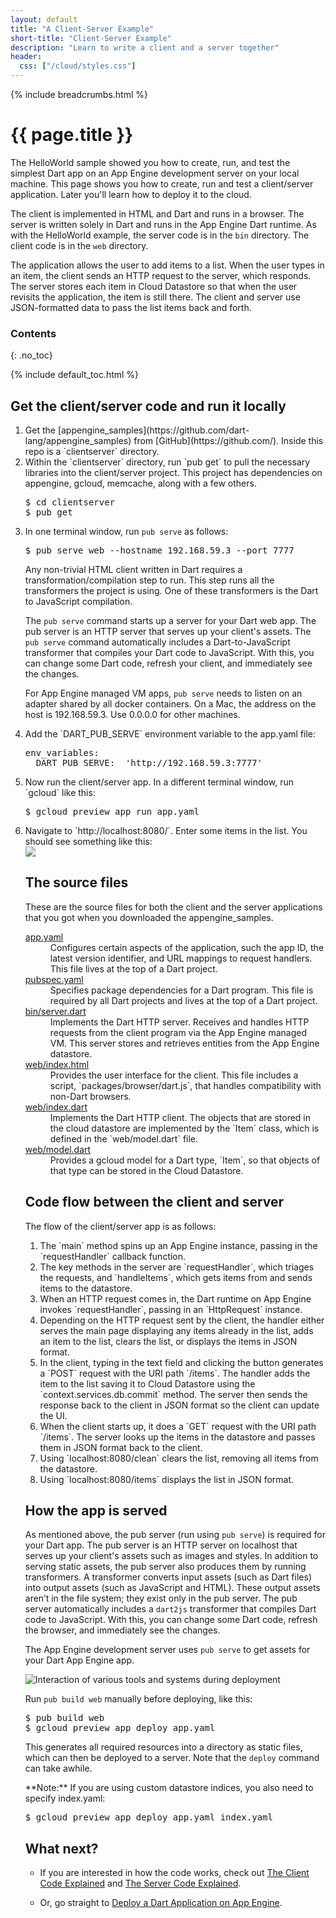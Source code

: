 ```yaml
---
layout: default
title: "A Client-Server Example"
short-title: "Client-Server Example"
description: "Learn to write a client and a server together"
header:
  css: ["/cloud/styles.css"]
---
```


{% include breadcrumbs.html %}

# {{ page.title }} 

The HelloWorld sample showed you how to create, run, and test
the simplest Dart app on an App Engine development server
on your local machine.
This page shows you how to create, run and test
a client/server application.
Later you'll learn how to deploy it to the cloud.

The client is implemented in HTML and Dart and
runs in a browser.
The server is written solely in Dart and runs
in the App Engine Dart runtime.
As with the HelloWorld example,
the server code is in the `bin` directory.
The client code is in the `web` directory.

The application allows the user to add items to a list.
When the user types in an item, the client sends an
HTTP request to the server, which responds.
The server stores each item in Cloud Datastore so that when the
user revisits the application, the item is still there.
The client and server use JSON-formatted data
to pass the list items back and forth. 

### Contents
{: .no_toc}

{% include default_toc.html %}

## Get the client/server code and run it locally

<ol markdown="1">
  <li markdown="1">
  Get the
  [appengine_samples](https://github.com/dart-lang/appengine_samples)
  from [GitHub](https://github.com/).
  Inside this repo is a `clientserver` directory.
  </li>

  <li markdown="1">
  Within the `clientserver` directory,
  run `pub get` to pull the necessary libraries
  into the client/server project.
  This project has dependencies on appengine, gcloud, memcache,
  along with a few others.
<pre>
$ cd clientserver 
$ pub get
</pre>
  </li>

  <li markdown="1">

In one terminal window, run `pub serve` as follows:

<pre>
$ pub serve web --hostname 192.168.59.3 --port 7777
</pre>

Any non-trivial HTML client written in Dart requires a
transformation/compilation step to run.
This step runs all the transformers the project is using.
One of these transformers is the Dart to JavaScript compilation.

The `pub serve` command starts up a server
for your Dart web app.
The pub server is an HTTP server that serves up your client's assets.
The `pub serve` command automatically includes a Dart-to-JavaScript transformer
that compiles your Dart code to JavaScript.
With this, you can change some Dart code,
refresh your client, and immediately see the changes.

For App Engine managed VM apps, `pub serve` needs to listen on
an adapter shared by all docker containers.
On a Mac, the address on the host is 192.168.59.3.
Use 0.0.0.0 for other machines.

  </li>

  <li markdown="1">
Add the `DART_PUB_SERVE` environment variable to the app.yaml
file:

<pre>
env_variables:
  DART_PUB_SERVE:  'http://192.168.59.3:7777'
</pre>
  </li>

  <li markdown="1">
Now run the client/server app. 
In a different terminal window, run `gcloud` like this:

<pre>
$ gcloud preview app run app.yaml
</pre>

  <li markdown="1">
Navigate to `http://localhost:8080/`.
Enter some items in the list.
You should see something like this:

<img src="/cloud/images/clientserverview.png" style="display:block;margin: 0 auto;">
  </li>

## The source files

These are the source files for both the client and the
server applications that you got when you downloaded the appengine_samples.

<dl markdown="1">
<dt>
<a href="https://github.com/dart-lang/appengine_samples/blob/master/clientserver/app.yaml">app.yaml</a>
</dt>
<dd markdown="1">
Configures certain aspects of the application,
such the app ID, the latest version identifier,
and URL mappings to request handlers.
This file lives at the top of a Dart project.
</dd>
<dt>
<a href="https://github.com/dart-lang/appengine_samples/blob/master/clientserver/pubspec.yaml">pubspec.yaml</a>
</dt>
<dd markdown="1">
Specifies package dependencies for a Dart program.
This file is required by all Dart projects
and lives at the top of a Dart project.
</dd>
<dt>
<a href="https://github.com/dart-lang/appengine_samples/blob/master/clientserver/bin/server.dart">bin/server.dart</a>
</dt>
<dd markdown="1">
Implements the Dart HTTP server.
Receives and handles HTTP requests from the client
program via the App Engine managed VM.
This server stores and retrieves entities from
the App Engine datastore.
</dd>
<dt>
<a href="https://github.com/dart-lang/appengine_samples/blob/master/clientserver/web/index.html">web/index.html</a>
</dt>
<dd markdown="1">
Provides the user interface for the client.
This file includes a script, `packages/browser/dart.js`, that
handles compatibility with non-Dart browsers.
</dd>
<dt>
<a href="https://github.com/dart-lang/appengine_samples/blob/master/clientserver/web/index.dart">web/index.dart</a>
</dt>
<dd markdown="1">
Implements the Dart HTTP client.
The objects that are stored in the cloud datastore
are implemented by the `Item` class,
which is defined in the `web/model.dart` file.
</dd>
<dt>
<a href="https://github.com/dart-lang/appengine_samples/blob/master/clientserver/web/model.dart">web/model.dart</a>
</dt>
<dd markdown="1">
Provides a gcloud model for a Dart type,
`Item`, so that objects of that
type can be stored in the Cloud Datastore.
</dd>
</dl>

## Code flow between the client and server

The flow of the client/server app is as follows:

<ol markdown="1">
  <li markdown="1">
  The `main` method spins up an App Engine instance,
  passing in the `requestHandler` callback function.
  </li>

  <li markdown="1">
  The key methods in the server are `requestHandler`, which triages
  the requests, and `handleItems`, which gets items from and sends items
  to the datastore.
  </li>

  <li markdown="1">
  When an HTTP request comes in, the Dart runtime on App Engine invokes
  `requestHandler`, passing in an `HttpRequest` instance.
  </li>

  <li markdown="1">
  Depending on the HTTP request sent by the client,
  the handler either serves the main page displaying any items already in the list,
  adds an item to the list,
  clears the list,
  or displays the items in JSON format.
  </li>

  <li markdown="1">
  In the client, typing in the text field and clicking the button generates
  a `POST` request with the URI path `/items`.
  The handler adds the item to the list saving it to
  Cloud Datastore using the `context.services.db.commit` method.
  The server then sends the response back to the client in
  JSON format so the client can update the UI.
  </li>

  <li markdown="1">
  When the client starts up, it does a `GET` request with
  the URI path `/items`. The server looks up the items in the
  datastore and passes them in JSON format back to the client.
  </li>

  <li markdown="1">
  Using `localhost:8080/clean` clears the list, removing all items
  from the datastore.
  </li>

  <li markdown="1">
  Using `localhost:8080/items` displays the list in JSON format.
  </li>

</ol>

## How the app is served

As mentioned above, the pub server (run using `pub serve`) is required for your Dart app.
The pub server is an HTTP server on localhost that serves
up your client's assets such as images and styles.
In addition to serving static assets, the pub server also produces them
by running transformers.
A transformer converts input assets
(such as Dart files) into output assets (such as JavaScript and HTML).
These output assets aren’t in the file system;
they exist only in the pub server.
The pub server automatically includes a `dart2js` transformer that compiles
Dart code to JavaScript. With this, you can change some Dart code,
refresh the browser, and immediately see the changes.

The App Engine development server uses `pub serve` to get assets
for your Dart App Engine app.

<img src="/cloud/images/deployment.png" style="display:block;margin: 0 auto;" alt="Interaction of various tools and systems during deployment">

Run `pub build web` manually before deploying, like this:

<pre>
$ pub build web
$ gcloud preview app deploy app.yaml
</pre>

This generates all required resources into a directory as static files,
which can then be deployed to a server.
Note that the `deploy` command can take awhile.

<aside class="alert alert-info" markdown="1">
**Note:**
If you are using custom datastore indices, you also need to specify index.yaml:
<pre>
$ gcloud preview app deploy app.yaml index.yaml
</pre>
</aside>

## What next?

* If you are interested in how the code works, check out
<a href="client-code.html">The Client Code Explained</a>
and
<a href="server-code.html">The Server Code Explained</a>.

* Or, go straight to
<a href="/cloud/deploy.html">Deploy a Dart Application on App Engine</a>.
